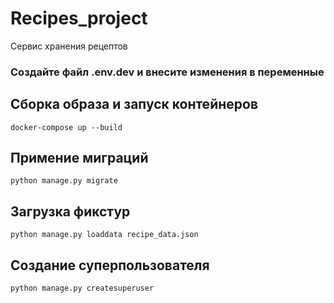 # Recipes_project 
Сервис хранения рецептов
### Создайте файл .env.dev и внесите изменения в переменные
## Сборка образа и запуск контейнеров
  ```
  docker-compose up --build
  ```
## Примение миграций
  ```
  python manage.py migrate
  ```
## Загрузка фикстур
  ```
  python manage.py loaddata recipe_data.json
  ```
## Создание суперпользователя
  ```
  python manage.py createsuperuser
  ```
